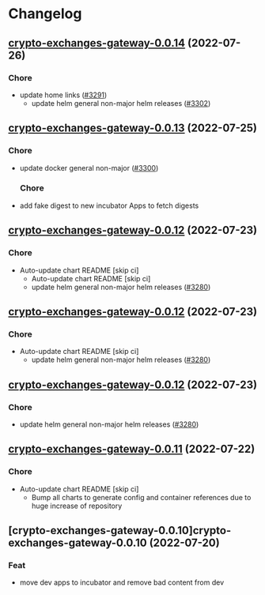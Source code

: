 # Changelog



## [crypto-exchanges-gateway-0.0.14](https://github.com/truecharts/apps/compare/crypto-exchanges-gateway-0.0.13...crypto-exchanges-gateway-0.0.14) (2022-07-26)

### Chore

- update home links ([#3291](https://github.com/truecharts/apps/issues/3291))
  - update helm general non-major helm releases ([#3302](https://github.com/truecharts/apps/issues/3302))




## [crypto-exchanges-gateway-0.0.13](https://github.com/truecharts/apps/compare/crypto-exchanges-gateway-0.0.12...crypto-exchanges-gateway-0.0.13) (2022-07-25)

### Chore

- update docker general non-major ([#3300](https://github.com/truecharts/apps/issues/3300))

  ### Chore

- add fake digest to new incubator Apps to fetch digests




## [crypto-exchanges-gateway-0.0.12](https://github.com/truecharts/apps/compare/crypto-exchanges-gateway-0.0.11...crypto-exchanges-gateway-0.0.12) (2022-07-23)

### Chore

- Auto-update chart README [skip ci]
  - Auto-update chart README [skip ci]
  - update helm general non-major helm releases ([#3280](https://github.com/truecharts/apps/issues/3280))




## [crypto-exchanges-gateway-0.0.12](https://github.com/truecharts/apps/compare/crypto-exchanges-gateway-0.0.11...crypto-exchanges-gateway-0.0.12) (2022-07-23)

### Chore

- Auto-update chart README [skip ci]
  - update helm general non-major helm releases ([#3280](https://github.com/truecharts/apps/issues/3280))




## [crypto-exchanges-gateway-0.0.12](https://github.com/truecharts/apps/compare/crypto-exchanges-gateway-0.0.11...crypto-exchanges-gateway-0.0.12) (2022-07-23)

### Chore

- update helm general non-major helm releases ([#3280](https://github.com/truecharts/apps/issues/3280))




## [crypto-exchanges-gateway-0.0.11](https://github.com/truecharts/apps/compare/crypto-exchanges-gateway-0.0.10...crypto-exchanges-gateway-0.0.11) (2022-07-22)

### Chore

- Auto-update chart README [skip ci]
  - Bump all charts to generate config and container references due to huge increase of repository



## [crypto-exchanges-gateway-0.0.10]crypto-exchanges-gateway-0.0.10 (2022-07-20)

### Feat

- move dev apps to incubator and remove bad content from dev
